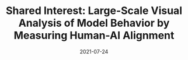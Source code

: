 ---
title: "Shared Interest: Large-Scale Visual Analysis of Model Behavior by Measuring Human-AI Alignment"
authors:
  - key: angieboggust
  - key: benhoover
  - key: arvindsatya
  - key: hendrikstrobelt
venue: icml-hill-workshop
type: workshop
date: 2021-07-24
first_author: true
links:
  - name: Project
    icon: project
    url: http://vis.csail.mit.edu/pubs/shared-interest/
  - name: Poster
    icon: poster
    url: "http://angieboggust.com/posters/icml_hill_sharedinterest_poster.pdf"
---